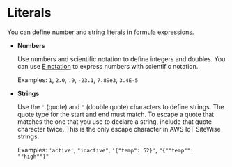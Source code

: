 # Literals<a name="expression-literals"></a>

You can define number and string literals in formula expressions\.
+ <a name="number-literal-definition"></a>**Numbers**

  Use numbers and scientific notation to define integers and doubles\. You can use [E notation](https://en.wikipedia.org/wiki/Scientific_notation#E_notation) to express numbers with scientific notation\.

  Examples: `1`, `2.0`, `.9`, `-23.1`, `7.89e3`, `3.4E-5`
+ <a name="string-literal-definition"></a>**Strings**

  Use the `'` \(quote\) and `"` \(double quote\) characters to define strings\. The quote type for the start and end must match\. To escape a quote that matches the one that you use to declare a string, include that quote character twice\. This is the only escape character in AWS IoT SiteWise strings\.

  Examples: `'active'`, `"inactive"`, `'{"temp": 52}'`, `"{""temp"": ""high""}"`